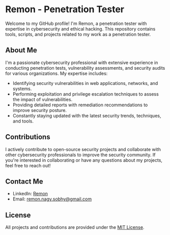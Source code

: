 # Remon - Penetration Tester

Welcome to my GitHub profile! I'm Remon, a penetration tester with expertise in cybersecurity and ethical hacking. This repository contains tools, scripts, and projects related to my work as a penetration tester.

## About Me

I'm a passionate cybersecurity professional with extensive experience in conducting penetration tests, vulnerability assessments, and security audits for various organizations. My expertise includes:

- Identifying security vulnerabilities in web applications, networks, and systems.
- Performing exploitation and privilege escalation techniques to assess the impact of vulnerabilities.
- Providing detailed reports with remediation recommendations to improve security posture.
- Constantly staying updated with the latest security trends, techniques, and tools.

## Contributions

I actively contribute to open-source security projects and collaborate with other cybersecurity professionals to improve the security community. If you're interested in collaborating or have any questions about my projects, feel free to reach out!

## Contact Me

- LinkedIn: [Remon](www.linkedin.com/in/remon-nagy-sobhy)
- Email: remon.nagy.sobhy@gmail.com

## License

All projects and contributions are provided under the [MIT License](link_to_license).
